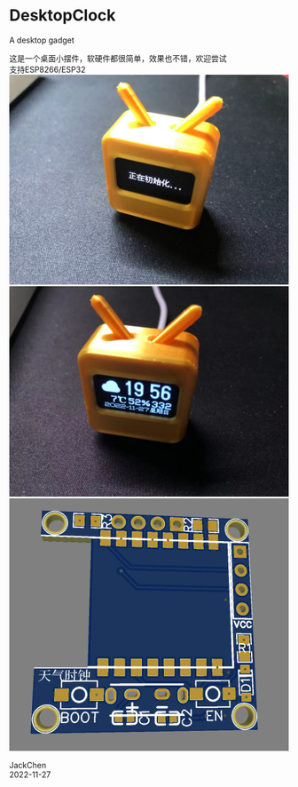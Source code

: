 # DesktopClock
A desktop gadget

这是一个桌面小摆件，软硬件都很简单，效果也不错，欢迎尝试<br>
支持ESP8266/ESP32
![](https://github.com/JackQChen/DesktopClock/blob/main/img/init.jpg)<br>
![](https://github.com/JackQChen/DesktopClock/blob/main/img/main.jpg)<br>
![](https://github.com/JackQChen/DesktopClock/blob/main/img/pcb.png)<br>

JackChen</br>
2022-11-27

